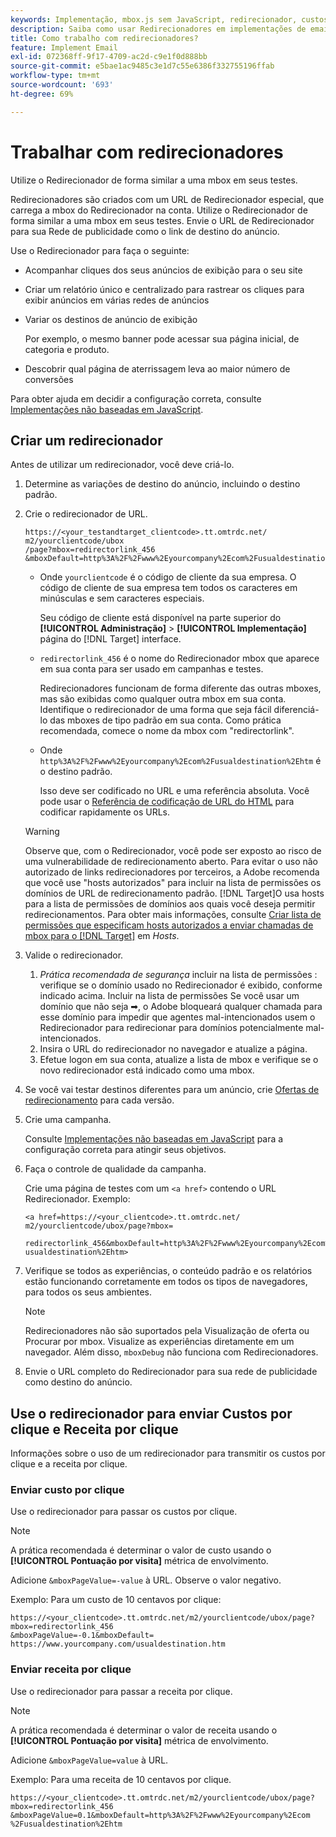 ```yaml
---
keywords: Implementação, mbox.js sem JavaScript, redirecionador, custos por clique, receita por clique
description: Saiba como usar Redirecionadores em implementações de email, de forma semelhante a como você usa uma mbox no seu [!DNL Adobe Target] atividades.
title: Como trabalho com redirecionadores?
feature: Implement Email
exl-id: 072368ff-9f17-4709-ac2d-c9e1f0d888bb
source-git-commit: e5bae1ac9485c3e1d7c55e6386f332755196ffab
workflow-type: tm+mt
source-wordcount: '693'
ht-degree: 69%

---
```


# Trabalhar com redirecionadores

Utilize o Redirecionador de forma similar a uma mbox em seus testes.

Redirecionadores são criados com um URL de Redirecionador especial, que carrega a mbox do Redirecionador na conta. Utilize o Redirecionador de forma similar a uma mbox em seus testes. Envie o URL de Redirecionador para sua Rede de publicidade como o link de destino do anúncio.

Use o Redirecionador para  faça o seguinte:

* Acompanhar cliques dos seus anúncios de exibição para o seu site
* Criar um relatório único e centralizado para rastrear os cliques para exibir anúncios em várias redes de anúncios
* Variar os destinos de anúncio de exibição

  Por exemplo, o mesmo banner pode acessar sua página inicial, de categoria e produto.

* Descobrir qual página de aterrissagem leva ao maior número de conversões

Para obter ajuda em decidir a configuração correta, consulte  [Implementações não baseadas em JavaScript](/help/dev/implement/email/overview.md).

## Criar um redirecionador

Antes de utilizar um redirecionador, você deve criá-lo.

1. Determine as variações de destino do anúncio, incluindo o destino padrão.
1. Crie o redirecionador de URL.

   ```
   https://<your_testandtarget_clientcode>.tt.omtrdc.net/​m2/yourclientcode/ubox
   /​page?mbox=redirectorlink_456
   &mboxDefault=http%3A%2F%2Fwww%2Eyourcompany%2Ecom%2Fusualdestination%2Ehtm
   ```

   * Onde `yourclientcode` é o código de cliente da sua empresa. O código de cliente de sua empresa tem todos os caracteres em minúsculas e sem caracteres especiais.

     Seu código de cliente está disponível na parte superior do **[!UICONTROL Administração]** > **[!UICONTROL Implementação]** página do [!DNL Target] interface.

   * `redirectorlink_456` é o nome do Redirecionador mbox que aparece em sua conta para ser usado em campanhas e testes.

     Redirecionadores funcionam de forma diferente das outras mboxes, mas são exibidas como qualquer outra mbox em sua conta. Identifique o redirecionador de uma forma que seja fácil diferenciá-lo das mboxes de tipo padrão em sua conta.  Como prática recomendada, comece o nome da mbox com &quot;redirectorlink&quot;.

   * Onde `http%3A%2F%2Fwww%2Eyourcompany%2Ecom%2Fusualdestination%2Ehtm` é o destino padrão.

     Isso deve ser codificado no URL e uma referência absoluta. Você pode usar o [Referência de codificação de URL do HTML](https://www.w3schools.com/tags/ref_urlencode.asp) para codificar rapidamente os URLs.

   >[!WARNING]
   >
   >Observe que, com o Redirecionador, você pode ser exposto ao risco de uma vulnerabilidade de redirecionamento aberto. Para evitar o uso não autorizado de links redirecionadores por terceiros, a Adobe recomenda que você use &quot;hosts autorizados&quot; para incluir na lista de permissões os domínios de URL de redirecionamento padrão. [!DNL Target]O usa hosts para a lista de permissões de domínios aos quais você deseja permitir redirecionamentos. Para obter mais informações, consulte [Criar lista de permissões que especificam hosts autorizados a enviar chamadas de mbox para o  [!DNL Target]](https://experienceleague.adobe.com/docs/target/using/administer/hosts.html#allowlist) em *Hosts*.

1. Valide o redirecionador.
   1. *Prática recomendada de segurança* incluir na lista de permissões : verifique se o domínio usado no Redirecionador é exibido, conforme indicado acima. Incluir na lista de permissões Se você usar um domínio que não seja ➡, o Adobe bloqueará qualquer chamada para esse domínio para impedir que agentes mal-intencionados usem o Redirecionador para redirecionar para domínios potencialmente mal-intencionados.
   2. Insira o URL do redirecionador no navegador e atualize a página.
   3. Efetue logon em sua conta, atualize a lista de mbox e verifique se o novo redirecionador está indicado como uma mbox.
1. Se você vai testar destinos diferentes para um anúncio, crie [Ofertas de redirecionamento](https://experienceleague.adobe.com/docs/target/using/experiences/vec/redirect-offer.html) para cada versão.
1. Crie uma campanha.

   Consulte [Implementações não baseadas em JavaScript](/help/dev/implement/email/overview.md) para a configuração correta para atingir seus objetivos.
1. Faça o controle de qualidade da campanha.

   Crie uma página de testes com um `<a href>` contendo o URL Redirecionador. Exemplo:

   ```
   <a href=https://<your_clientcode>.tt.omtrdc.net/​m2/yourclientcode/ubox/​page?mbox=
   
   redirectorlink_456&mboxDefault=http%3A%2F%2Fwww%2Eyourcompany%2Ecom%2F​usualdestination%2Ehtm>
   ```

1. Verifique se todos as experiências, o conteúdo padrão e os relatórios estão funcionando corretamente em todos os tipos de navegadores, para todos os seus ambientes.

   >[!NOTE]
   >
   >Redirecionadores não são suportados pela Visualização de oferta ou Procurar por mbox. Visualize as experiências diretamente em um navegador. Além disso, `mboxDebug` não funciona com Redirecionadores.

1. Envie o URL completo do Redirecionador para sua rede de publicidade como destino do anúncio.

## Use o redirecionador para enviar Custos por clique e Receita por clique

Informações sobre o uso de um redirecionador para transmitir os custos por clique e a receita por clique.

### Enviar custo por clique

Use o redirecionador para passar os custos por clique.

>[!NOTE]
>
>A prática recomendada é determinar o valor de custo usando o **[!UICONTROL Pontuação por visita]** métrica de envolvimento.

Adicione `&mboxPageValue=-value` à URL. Observe o valor negativo.

Exemplo: Para um custo de 10 centavos por clique:

```
https://<your_clientcode>.tt.omtrdc.net/​m2/yourclientcode/ubox/​page?mbox=redirectorlink_456
&mboxPageValue=-0.1&mboxDefault=​https://www.yourcompany.com/usualdestination.htm
```

### Enviar receita por clique 

Use o redirecionador para passar a receita por clique.

>[!NOTE]
>
>A prática recomendada é determinar o valor de receita usando o **[!UICONTROL Pontuação por visita]** métrica de envolvimento.

Adicione `&mboxPageValue=value` à URL.

Exemplo: Para uma receita de 10 centavos por clique.

```
https://<​your_clientcode>​​​​.tt​​.omtrdc​.net/​​m2/​yourclientcode/​ubox/​​​page?mbox=redirectorlink_456
&mboxPageValue=0.1​&mbox​Default=​​http%3A%2F%2Fwww%2E​yourcompany%2Ecom​%2Fusualdestination%2Ehtm
```
